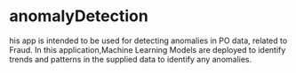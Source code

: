 # anomalyDetection
his app is intended to be used for detecting anomalies in PO data, related to Fraud. In this application,Machine Learning Models are deployed to identify trends and patterns in the supplied data to identify any anomalies.
